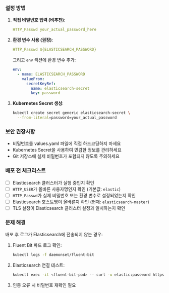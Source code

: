 ### 설정 방법

1. **직접 비밀번호 입력 (비추천)**:
   ```yaml
   HTTP_Passwd your_actual_password_here
   ```

2. **환경 변수 사용 (권장)**:
   ```yaml
   HTTP_Passwd ${ELASTICSEARCH_PASSWORD}
   ```

   그리고 `env` 섹션에 환경 변수 추가:
   ```yaml
   env:
     - name: ELASTICSEARCH_PASSWORD
       valueFrom:
         secretKeyRef:
           name: elasticsearch-secret
           key: password
   ```

3. **Kubernetes Secret 생성**:
   ```bash
   kubectl create secret generic elasticsearch-secret \
     --from-literal=password=your_actual_password
   ```

### 보안 권장사항

- 비밀번호를 values.yaml 파일에 직접 하드코딩하지 마세요
- Kubernetes Secret을 사용하여 민감한 정보를 관리하세요
- Git 저장소에 실제 비밀번호가 포함되지 않도록 주의하세요

### 배포 전 체크리스트

- [ ] Elasticsearch 클러스터가 실행 중인지 확인
- [ ] `HTTP_USER`가 올바른 사용자명인지 확인 (기본값: `elastic`)
- [ ] `HTTP_Passwd`가 실제 비밀번호 또는 환경 변수로 설정되었는지 확인
- [ ] Elasticsearch 호스트명이 올바른지 확인 (현재: `elasticsearch-master`)
- [ ] TLS 설정이 Elasticsearch 클러스터 설정과 일치하는지 확인

### 문제 해결

배포 후 로그가 Elasticsearch에 전송되지 않는 경우:

1. Fluent Bit 파드 로그 확인:
   ```bash
   kubectl logs -f daemonset/fluent-bit
   ```

2. Elasticsearch 연결 테스트:
   ```bash
   kubectl exec -it <fluent-bit-pod> -- curl -u elastic:password https://elasticsearch-master:9200
   ```

3. 인증 오류 시 비밀번호 재확인 필요
